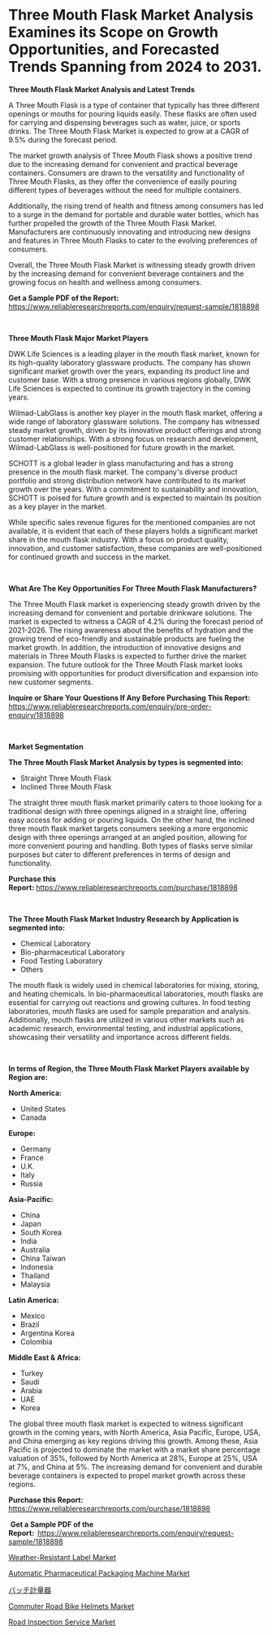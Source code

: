 <p><h1>Three Mouth Flask Market Analysis Examines its Scope on Growth Opportunities, and Forecasted Trends Spanning from 2024 to 2031.</h1></p><p><strong>Three Mouth Flask Market Analysis and Latest Trends</strong></p>
<p><p>A Three Mouth Flask is a type of container that typically has three different openings or mouths for pouring liquids easily. These flasks are often used for carrying and dispensing beverages such as water, juice, or sports drinks. The Three Mouth Flask Market is expected to grow at a CAGR of 9.5% during the forecast period.</p><p>The market growth analysis of Three Mouth Flask shows a positive trend due to the increasing demand for convenient and practical beverage containers. Consumers are drawn to the versatility and functionality of Three Mouth Flasks, as they offer the convenience of easily pouring different types of beverages without the need for multiple containers.</p><p>Additionally, the rising trend of health and fitness among consumers has led to a surge in the demand for portable and durable water bottles, which has further propelled the growth of the Three Mouth Flask Market. Manufacturers are continuously innovating and introducing new designs and features in Three Mouth Flasks to cater to the evolving preferences of consumers.</p><p>Overall, the Three Mouth Flask Market is witnessing steady growth driven by the increasing demand for convenient beverage containers and the growing focus on health and wellness among consumers.</p></p>
<p><strong>Get a Sample PDF of the Report:&nbsp;</strong> <a href="https://www.reliableresearchreports.com/enquiry/request-sample/1818898">https://www.reliableresearchreports.com/enquiry/request-sample/1818898</a></p>
<p>&nbsp;</p>
<p><strong>Three Mouth Flask Major Market Players</strong></p>
<p><p>DWK Life Sciences is a leading player in the mouth flask market, known for its high-quality laboratory glassware products. The company has shown significant market growth over the years, expanding its product line and customer base. With a strong presence in various regions globally, DWK Life Sciences is expected to continue its growth trajectory in the coming years.</p><p>Wilmad-LabGlass is another key player in the mouth flask market, offering a wide range of laboratory glassware solutions. The company has witnessed steady market growth, driven by its innovative product offerings and strong customer relationships. With a strong focus on research and development, Wilmad-LabGlass is well-positioned for future growth in the market.</p><p>SCHOTT is a global leader in glass manufacturing and has a strong presence in the mouth flask market. The company's diverse product portfolio and strong distribution network have contributed to its market growth over the years. With a commitment to sustainability and innovation, SCHOTT is poised for future growth and is expected to maintain its position as a key player in the market.</p><p>While specific sales revenue figures for the mentioned companies are not available, it is evident that each of these players holds a significant market share in the mouth flask industry. With a focus on product quality, innovation, and customer satisfaction, these companies are well-positioned for continued growth and success in the market.</p></p>
<p>&nbsp;</p>
<p><strong>What Are The Key Opportunities For Three Mouth Flask Manufacturers?</strong></p>
<p><p>The Three Mouth Flask market is experiencing steady growth driven by the increasing demand for convenient and portable drinkware solutions. The market is expected to witness a CAGR of 4.2% during the forecast period of 2021-2026. The rising awareness about the benefits of hydration and the growing trend of eco-friendly and sustainable products are fueling the market growth. In addition, the introduction of innovative designs and materials in Three Mouth Flasks is expected to further drive the market expansion. The future outlook for the Three Mouth Flask market looks promising with opportunities for product diversification and expansion into new customer segments.</p></p>
<p><strong>Inquire or Share Your Questions If Any Before Purchasing This Report:</strong> <a href="https://www.reliableresearchreports.com/enquiry/pre-order-enquiry/1818898">https://www.reliableresearchreports.com/enquiry/pre-order-enquiry/1818898</a></p>
<p>&nbsp;</p>
<p><strong>Market Segmentation</strong></p>
<p><strong>The Three Mouth Flask Market Analysis by types is segmented into:</strong></p>
<p><ul><li>Straight Three Mouth Flask</li><li>Inclined Three Mouth Flask</li></ul></p>
<p><p>The straight three mouth flask market primarily caters to those looking for a traditional design with three openings aligned in a straight line, offering easy access for adding or pouring liquids. On the other hand, the inclined three mouth flask market targets consumers seeking a more ergonomic design with three openings arranged at an angled position, allowing for more convenient pouring and handling. Both types of flasks serve similar purposes but cater to different preferences in terms of design and functionality.</p></p>
<p><strong>Purchase this Report:&nbsp;</strong><a href="https://www.reliableresearchreports.com/purchase/1818898">https://www.reliableresearchreports.com/purchase/1818898</a></p>
<p>&nbsp;</p>
<p><strong>The Three Mouth Flask Market Industry Research by Application is segmented into:</strong></p>
<p><ul><li>Chemical Laboratory</li><li>Bio-pharmaceutical Laboratory</li><li>Food Testing Laboratory</li><li>Others</li></ul></p>
<p><p>The mouth flask is widely used in chemical laboratories for mixing, storing, and heating chemicals. In bio-pharmaceutical laboratories, mouth flasks are essential for carrying out reactions and growing cultures. In food testing laboratories, mouth flasks are used for sample preparation and analysis. Additionally, mouth flasks are utilized in various other markets such as academic research, environmental testing, and industrial applications, showcasing their versatility and importance across different fields.</p></p>
<p>&nbsp;</p>
<p><strong>In terms of Region, the Three Mouth Flask Market Players available by Region are:</strong></p>
<p>
    <p> <strong> North America: </strong>
        <ul>
            <li>United States</li>
            <li>Canada</li>
        </ul>
        </p> 
    <p> <strong> Europe: </strong>
        <ul>
            <li>Germany</li>
            <li>France</li>
            <li>U.K.</li>
            <li>Italy</li>
            <li>Russia</li>
        </ul>
        </p> 
    <p> <strong> Asia-Pacific: </strong>
        <ul>
            <li>China</li>
            <li>Japan</li>
            <li>South Korea</li>
            <li>India</li>
            <li>Australia</li>
            <li>China Taiwan</li>
            <li>Indonesia</li>
            <li>Thailand</li>
            <li>Malaysia</li>
        </ul>
        </p> 
    <p> <strong> Latin America: </strong>
        <ul>
            <li>Mexico</li>
            <li>Brazil</li>
            <li>Argentina Korea</li>
            <li>Colombia</li>
        </ul>
        </p> 
    <p> <strong> Middle East & Africa: </strong>
        <ul>
            <li>Turkey</li>
            <li>Saudi</li>
            <li>Arabia</li>
            <li>UAE</li>
            <li>Korea</li>
        </ul>
    </p>
    </p>
<p><p>The global three mouth flask market is expected to witness significant growth in the coming years, with North America, Asia Pacific, Europe, USA, and China emerging as key regions driving this growth. Among these, Asia Pacific is projected to dominate the market with a market share percentage valuation of 35%, followed by North America at 28%, Europe at 25%, USA at 7%, and China at 5%. The increasing demand for convenient and durable beverage containers is expected to propel market growth across these regions.</p></p>
<p><strong>Purchase this Report: </strong><a href="https://www.reliableresearchreports.com/purchase/1818898">https://www.reliableresearchreports.com/purchase/1818898</a></p>
<p>&nbsp;<strong>Get a Sample PDF of the Report:&nbsp;&nbsp;</strong><a href="https://www.reliableresearchreports.com/enquiry/request-sample/1818898">https://www.reliableresearchreports.com/enquiry/request-sample/1818898</a></p>
<p><strong></strong></p>
<p><p><a href="https://github.com/sonuprakash1/Market-Research-Report-List-2/blob/main/weather-resistant-label-market.md">Weather-Resistant Label Market</a></p><p><a href="https://issuu.com/reportprime-2/docs/automatic-pharmaceutical-packaging-machine-market-">Automatic Pharmaceutical Packaging Machine Market</a></p><p><a href="https://github.com/ReyesKohler20231/Market-Research-Report-List-1/blob/main/27152027375.md">バッチ計量器</a></p><p><a href="https://github.com/jhcraigie/Market-Research-Report-List-2/blob/main/commuter-road-bike-helmets-market.md">Commuter Road Bike Helmets Market</a></p><p><a href="https://issuu.com/reportprime-2/docs/road-inspection-service-market-size-2030.pptx">Road Inspection Service Market</a></p></p>